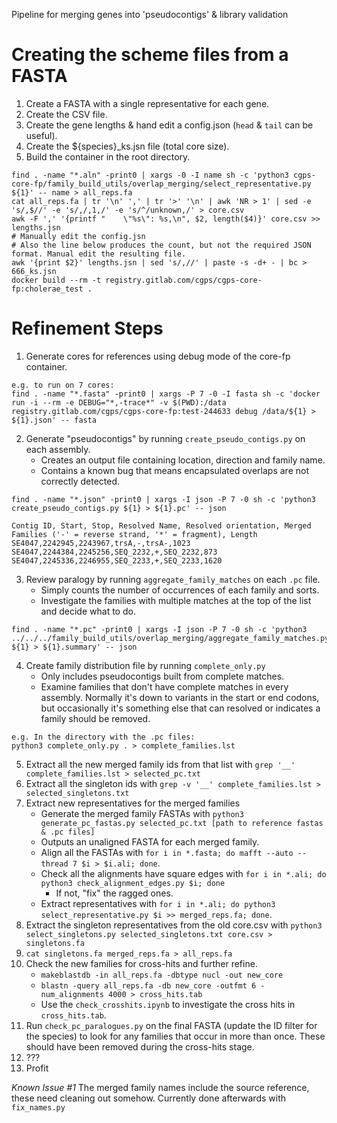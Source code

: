 Pipeline for merging genes into 'pseudocontigs' & library validation

# Creating the scheme files from a FASTA

1. Create a FASTA with a single representative for each gene.
2. Create the CSV file.
3. Create the gene lengths & hand edit a config.json (`head` & `tail` can be useful).
4. Create the ${species}_ks.jsn file (total core size).
5. Build the container in the root directory.
```
find . -name "*.aln" -print0 | xargs -0 -I name sh -c 'python3 cgps-core-fp/family_build_utils/overlap_merging/select_representative.py ${1}' -- name > all_reps.fa
cat all_reps.fa | tr '\n' ',' | tr '>' '\n' | awk 'NR > 1' | sed -e 's/,$//' -e 's/,/,1,/' -e 's/^/unknown,/' > core.csv
awk -F ',' '{printf "    \"%s\": %s,\n", $2, length($4)}' core.csv >> lengths.jsn
# Manually edit the config.jsn
# Also the line below produces the count, but not the required JSON format. Manual edit the resulting file.
awk '{print $2}' lengths.jsn | sed 's/,//' | paste -s -d+ - | bc > 666_ks.jsn
docker build --rm -t registry.gitlab.com/cgps/cgps-core-fp:cholerae_test .
```

# Refinement Steps

1. Generate cores for references using debug mode of the core-fp container.

```
e.g. to run on 7 cores:
find . -name "*.fasta" -print0 | xargs -P 7 -0 -I fasta sh -c 'docker run -i --rm -e DEBUG="*,-trace*" -v $(PWD):/data registry.gitlab.com/cgps/cgps-core-fp:test-244633 debug /data/${1} > ${1}.json' -- fasta
```
2. Generate "pseudocontigs" by running `create_pseudo_contigs.py` on each assembly.
    * Creates an output file containing location, direction and family name.
    * Contains a known bug that means encapsulated overlaps are not correctly detected.
```
find . -name "*.json" -print0 | xargs -I json -P 7 -0 sh -c 'python3 create_pseudo_contigs.py ${1} > ${1}.pc' -- json

Contig ID, Start, Stop, Resolved Name, Resolved orientation, Merged Families ('-' = reverse strand, '*' = fragment), Length
SE4047,2242945,2243967,trsA,-,trsA-,1023
SE4047,2244384,2245256,SEQ_2232,+,SEQ_2232,873
SE4047,2245336,2246955,SEQ_2233,+,SEQ_2233,1620
```
3. Review paralogy by running `aggregate_family_matches` on each `.pc` file.
    * Simply counts the number of occurrences of each family and sorts.
    * Investigate the families with multiple matches at the top of the list and decide what to do.
```
find . -name "*.pc" -print0 | xargs -I json -P 7 -0 sh -c 'python3 ../../../family_build_utils/overlap_merging/aggregate_family_matches.py ${1} > ${1}.summary' -- json
```
4. Create family distribution file by running `complete_only.py`
    * Only includes pseudocontigs built from complete matches.
    * Examine families that don't have complete matches in every assembly. Normally it's down to variants in the start or end codons, but occasionally it's something else that can resolved or indicates a family should be removed. 
```
e.g. In the directory with the .pc files:
python3 complete_only.py . > complete_families.lst
``` 
5. Extract all the new merged family ids from that list with `grep '__' complete_families.lst > selected_pc.txt`
6. Extract all the singleton ids with `grep -v '__' complete_families.lst > selected_singletons.txt`
7. Extract new representatives for the merged families
    * Generate the merged family FASTAs with `python3 generate_pc_fastas.py selected_pc.txt [path to reference fastas & .pc files]`
    * Outputs an unaligned FASTA for each merged family.
    * Align all the FASTAs with `for i in *.fasta; do mafft --auto --thread 7 $i > $i.ali; done`.
    * Check all the alignments have square edges with `for i in *.ali; do python3 check_alignment_edges.py $i; done`
      * If not, "fix" the ragged ones. 
    * Extract representatives with `for i in *.ali; do python3 select_representative.py $i >> merged_reps.fa; done`.
8. Extract the singleton representatives from the old core.csv with `python3 select_singletons.py selected_singletons.txt core.csv > singletons.fa`
9. `cat singletons.fa merged_reps.fa > all_reps.fa`
10. Check the new families for cross-hits and further refine.
    * `makeblastdb -in all_reps.fa -dbtype nucl -out new_core`
    * `blastn -query all_reps.fa -db new_core -outfmt 6 -num_alignments 4000 > cross_hits.tab`
    * Use the `check_crosshits.ipynb` to investigate the cross hits in `cross_hits.tab`.
11. Run `check_pc_paralogues.py` on the final FASTA (update the ID filter for the species) to look for any families that occur in more than once. These should have been removed during the cross-hits stage.
12. ???
13. Profit

_Known Issue #1_
The merged family names include the source reference, these need cleaning out somehow. Currently done afterwards with `fix_names.py` 

